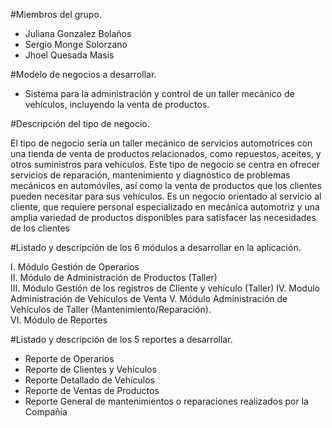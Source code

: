 #Miembros del grupo.

* Juliana Gonzalez Bolaños
* Sergio Monge Solorzano
* Jhoel Quesada Masis

#Modelo de negocios a desarrollar.

* Sistema para la administración y control de un taller mecánico de vehículos, incluyendo la venta de productos.

#Descripción del tipo de negocio.

El tipo de negocio sería un taller mecánico de servicios automotrices con una tienda de venta de productos relacionados, como repuestos, aceites, y otros suministros para vehículos. Este tipo de negocio se centra en ofrecer servicios de reparación, mantenimiento y diagnóstico de problemas mecánicos en automóviles, así como la venta de productos que los clientes pueden necesitar para sus vehículos. Es un negocio orientado al servicio al cliente, que requiere personal especializado en mecánica automotriz y una amplia variedad de productos disponibles para satisfacer las necesidades de los clientes


#Listado y descripción de los 6 módulos a desarrollar en la aplicación.

I.	Módulo Gestión de Operarios          
II.	Módulo de Administración de Productos (Taller)                   
III.	Módulo Gestión de los registros de Cliente y vehículo (Taller)
IV.	Modulo Administración de Vehículos de Venta 
V.	Módulo Administración de Vehículos de Taller (Mantenimiento/Reparación).         
VI.	Módulo de Reportes

#Listado y descripción de los 5 reportes a desarrollar.

* Reporte de Operarios
* Reporte de Clientes y Vehículos
* Reporte Detallado de Vehículos
* Reporte de Ventas de Productos
* Reporte General de mantenimientos o reparaciones realizados por la Compañía
